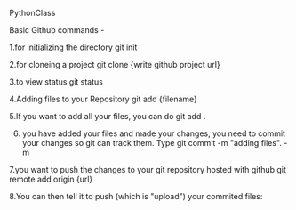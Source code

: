 PythonClass 

Basic Github commands -

1.for initializing the directory
git init

2.for cloneing a project 
git clone {write github project url}

3.to view status
git status

4.Adding files to your Repository
git add {filename}

5.If you want to add all your files, you can do 
git add .

6. you have added your files and made your changes, you need to commit your changes so git can track them. Type 
git commit -m "adding files". -m

7.you want to push the changes to your git repository hosted with github
git remote add origin {url}

8.You can then tell it to push (which is "upload") your commited files:

